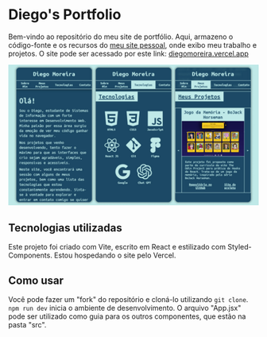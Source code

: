 # Diego's Portfolio

Bem-vindo ao repositório do meu site de portfólio. Aqui, armazeno o código-fonte e os recursos do [meu site pessoal](https://diegomoreira.vercel.app/), onde exibo meu trabalho e projetos.
O site pode ser acessado por este link: [diegomoreira.vercel.app](https://diegomoreira.vercel.app/)

![image](./src/images/readme-screenshot.jpg)

## Tecnologias utilizadas

Este projeto foi criado com Vite, escrito em React e estilizado com Styled-Components.
Estou hospedando o site pelo Vercel.

## Como usar

Você pode fazer um "fork" do repositório e cloná-lo utilizando `git clone`. `npm run dev` inicia o ambiente de desenvolvimento. O arquivo "App.jsx" pode ser utilizado como guia para os outros componentes, que estão na pasta "src".
